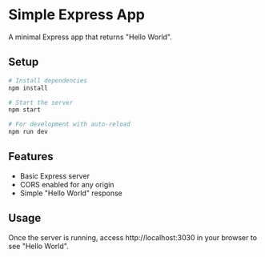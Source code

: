 # Simple Express App

A minimal Express app that returns "Hello World".

## Setup

```bash
# Install dependencies
npm install

# Start the server
npm start

# For development with auto-reload
npm run dev
```

## Features

- Basic Express server
- CORS enabled for any origin
- Simple "Hello World" response

## Usage

Once the server is running, access http://localhost:3030 in your browser to see "Hello World". 